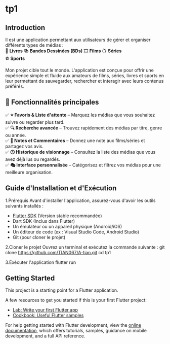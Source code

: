 # tp1
## Introduction
Il est une application permettant aux utilisateurs de gérer et organiser différents types de médias :  
📖 **Livres** 
📚 **Bandes Dessinées (BDs)** 
🎞️ **Films** 
📺 **Séries**  
⚽ **Sports**  

 Mon projet cible tout le monde. L'application est conçue pour offrir une expérience simple et fluide aux amateurs de films, séries, livres et sports en leur permettant de sauvegarder, rechercher et interagir avec leurs contenus préférés.  

## 🎯 **Fonctionnalités principales** 
✅ **⭐ Favoris & Liste d'attente** – Marquez les médias que vous souhaitez suivre ou regarder plus tard.  
✅ **🔍 Recherche avancée** – Trouvez rapidement des médias par titre, genre ou année.  
✅ **📝 Notes et Commentaires** – Donnez une note aux films/séries et partagez vos avis.  
✅ **🕒 Historique de visionnage** – Consultez la liste des médias que vous avez déjà lus ou regardés.  
✅ **🎭 Interface personnalisée** – Catégorisez et filtrez vos médias pour une meilleure organisation.  

## Guide d'Installation et d'Exécution
1.Prérequis
 Avant d'installer l'application, assurez-vous d'avoir les outils suivants installés :
- [Flutter SDK](https://flutter.dev/docs/get-started/install) (Version stable recommandée)
- Dart SDK (Inclus dans Flutter)
- Un émulateur ou un appareil physique (Android/iOS)
- Un éditeur de code (ex : Visual Studio Code, Android Studio)
- Git (pour cloner le projet)

2.Cloner le projet
 Ouvrez un terminal et exécutez la commande suivante :
 git clone https://github.com/TIAN067/A-tian.git
 cd tp1

3.Exécuter l'application
flutter run

## Getting Started

This project is a starting point for a Flutter application.

A few resources to get you started if this is your first Flutter project:

- [Lab: Write your first Flutter app](https://docs.flutter.dev/get-started/codelab)
- [Cookbook: Useful Flutter samples](https://docs.flutter.dev/cookbook)

For help getting started with Flutter development, view the
[online documentation](https://docs.flutter.dev/), which offers tutorials,
samples, guidance on mobile development, and a full API reference.
